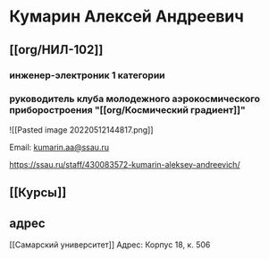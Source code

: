# Кумарин Алексей Андреевич
## [[org/НИЛ-102]] 
### инженер-электроник 1 категории
### руководитель клуба молодежного аэрокосмического приборостроения "[[org/Космический градиент]]"


![[Pasted image 20220512144817.png]]


Email: kumarin.aa@ssau.ru

https://ssau.ru/staff/430083572-kumarin-aleksey-andreevich/

## [[Курсы]]

## адрес

[[Самарский университет]]
Адрес: Корпус 18, к. 506

